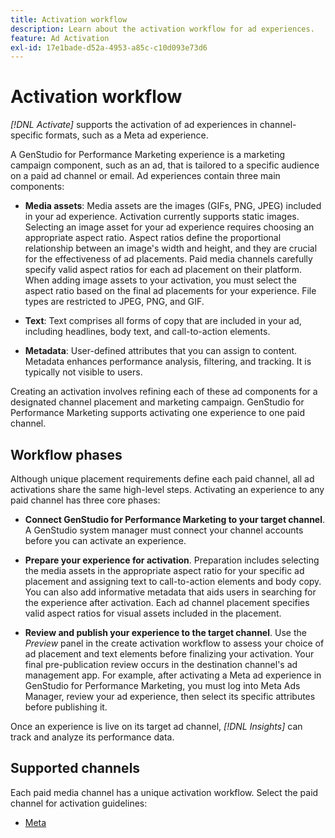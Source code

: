 ```yaml
---
title: Activation workflow
description: Learn about the activation workflow for ad experiences.
feature: Ad Activation
exl-id: 17e1bade-d52a-4953-a85c-c10d093e73d6
---
```

# Activation workflow

_[!DNL Activate]_ supports the activation of ad experiences in channel-specific formats, such as a Meta ad experience.

A GenStudio for Performance Marketing experience is a marketing campaign component, such as an ad, that is tailored to a specific audience on a paid ad channel or email. Ad experiences contain three main components:

* **Media assets**: Media assets are the images (GIFs, PNG, JPEG) included in your ad experience. Activation currently supports static images. 
Selecting an image asset for your ad experience requires choosing an appropriate aspect ratio. Aspect ratios define the proportional relationship between an image's width and height, and they are crucial for the effectiveness of ad placements. Paid media channels carefully specify valid aspect ratios for each ad placement on their platform. When adding image assets to your activation, you must select the aspect ratio based on the final ad placements for your experience. File types are restricted to JPEG, PNG, and GIF.

* **Text**: Text comprises all forms of copy that are included in your ad, including headlines, body text, and call-to-action elements.

* **Metadata**: User-defined attributes that you can assign to content. Metadata enhances performance analysis, filtering, and tracking. It is typically not visible to users.

Creating an activation involves refining each of these ad components for a designated channel placement and marketing campaign. GenStudio for Performance Marketing supports activating one experience to one paid channel.

## Workflow phases

Although unique placement requirements define each paid channel, all ad activations share the same high-level steps. Activating an experience to any paid channel has three core phases:

* **Connect GenStudio for Performance Marketing to your target channel**. A GenStudio system manager must connect your channel accounts before you can activate an experience.
 
* **Prepare your experience for activation**. Preparation includes selecting the media assets in the appropriate aspect ratio for your specific ad placement and assigning text to call-to-action elements and body copy. You can also add informative metadata that aids users in searching for the experience after activation. Each ad channel placement specifies valid aspect ratios for visual assets included in the placement.

* **Review and publish your experience to the target channel**.  Use the _Preview_ panel in the create activation workflow to assess your choice of ad placement and text elements before finalizing your activation. Your final pre-publication review occurs in the destination channel's ad management app. For example, after activating a Meta ad experience in GenStudio for Performance Marketing, you must log into Meta Ads Manager, review your ad experience, then select its specific attributes before publishing it.

Once an experience is live on its target ad channel, _[!DNL Insights]_ can track and analyze its performance data.

## Supported channels

Each paid media channel has a unique activation workflow. Select the paid channel for activation guidelines:

* [Meta](activate-meta-ad.md)
